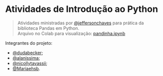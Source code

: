 # Atividades de Introdução ao Python

> Atividades ministradas por <a href="https://github.com/jeffersonchaves">@jeffersonchaves</a> para prática da biblioteca Pandas em Python. <br>
> Arquivo no Colab para visualização: <a href="https://colab.research.google.com/drive/1NgQh3b5jMzz5RS9ZYDiNnJybnhdDT3KB?usp=sharing">pandinha.ipynb</a>

Integrantes do projeto: <br>
<ul>           <li><a href="https://github.com/dudabecker">@dudabecker</a>; 
               <li><a href="https://github.com/alanissima">@alanissima</a>; 
               <li><a href="https://github.com/nicollytavassii">@nicollytavassii</a>; 
               <li><a href="https://github.com/Mariaehsb">@Mariaehsb</a>. 
</ul>
